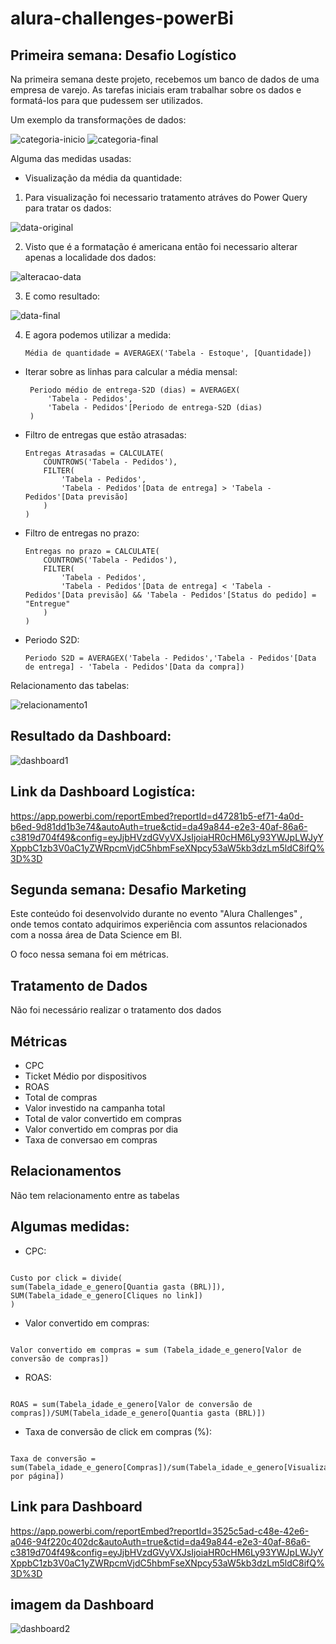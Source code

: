 # alura-challenges-powerBi


## Primeira semana: Desafio Logístico

Na primeira semana deste projeto, recebemos um banco de dados de uma empresa de varejo. As tarefas iniciais eram trabalhar sobre os dados e formatá-los para que pudessem ser utilizados.

Um exemplo da transformações de dados:

![categoria-inicio](./dados/semana1/imagem/categoria-inicio.png "Categoria antes")
![categoria-final](./dados/semana1/imagem/categoria-final.png "Categoria depois")

Alguma das medidas usadas:

* Visualização da média da quantidade:

1. Para visualização foi necessario tratamento atráves do Power Query para tratar os dados:

![data-original](./dados/semana1/imagem/data-original.png "data orignal")

2. Visto que é a formatação é americana então foi necessario alterar apenas a localidade dos dados:

![alteracao-data](./dados/semana1/imagem/alteracao-data.png "alteracao dos dados")

3. E como resultado:

![data-final](./dados/semana1/imagem/data-final.png "data final")

4. E agora podemos utilizar a medida:

    ```
    Média de quantidade = AVERAGEX('Tabela - Estoque', [Quantidade])  
    ```


*  Iterar sobre as linhas para calcular a média mensal:
   
   ```
    Periodo médio de entrega-S2D (dias) = AVERAGEX(
        'Tabela - Pedidos', 
        'Tabela - Pedidos'[Periodo de entrega-S2D (dias)
    )  
    ```
 
* Filtro de entregas que estão atrasadas: 

    ```
    Entregas Atrasadas = CALCULATE(
        COUNTROWS('Tabela - Pedidos'),
        FILTER(
            'Tabela - Pedidos', 
            'Tabela - Pedidos'[Data de entrega] > 'Tabela - Pedidos'[Data previsão]
        )
    )
    ```
    
* Filtro de entregas no prazo:

    ```
    Entregas no prazo = CALCULATE(
        COUNTROWS('Tabela - Pedidos'),
        FILTER(
            'Tabela - Pedidos', 
            'Tabela - Pedidos'[Data de entrega] < 'Tabela - Pedidos'[Data previsão] && 'Tabela - Pedidos'[Status do pedido] = "Entregue"
        )
    )
    ```
    
* Periodo S2D:

    ```
    Periodo S2D = AVERAGEX('Tabela - Pedidos','Tabela - Pedidos'[Data de entrega] - 'Tabela - Pedidos'[Data da compra])
    ```
Relacionamento das tabelas:

![relacionamento1](./dados/semana1/imagem/relacionamento1.png "Relacionamento")
  
## Resultado da Dashboard:

![dashboard1](./dados/semana1/imagem/dashboard-logistica.png "Dashboard Logistica")
  
## Link da Dashboard Logistíca:
https://app.powerbi.com/reportEmbed?reportId=d47281b5-ef71-4a0d-b6ed-9d81dd1b3e74&autoAuth=true&ctid=da49a844-e2e3-40af-86a6-c3819d704f49&config=eyJjbHVzdGVyVXJsIjoiaHR0cHM6Ly93YWJpLWJyYXppbC1zb3V0aC1yZWRpcmVjdC5hbmFseXNpcy53aW5kb3dzLm5ldC8ifQ%3D%3D


## Segunda semana: Desafio Marketing
Este conteúdo foi desenvolvido durante no evento "Alura Challenges" , onde temos contato adquirimos experiência com assuntos relacionados com a nossa área de Data Science em BI. 

O foco nessa semana foi em métricas.


## Tratamento de Dados

Não foi necessário realizar o tratamento dos dados

## Métricas 

* CPC
* Ticket Médio por dispositivos
* ROAS
* Total de compras 
* Valor investido na campanha total
* Total de valor convertido em compras
* Valor convertido em compras por dia
* Taxa de conversao em compras 

## Relacionamentos
Não tem relacionamento entre as tabelas

## Algumas medidas:

*  CPC:

```

Custo por click = divide(
sum(Tabela_idade_e_genero[Quantia gasta (BRL)]),
SUM(Tabela_idade_e_genero[Cliques no link])
)

```

*  Valor convertido em compras: 
```

Valor convertido em compras = sum (Tabela_idade_e_genero[Valor de conversão de compras])

```

* ROAS:
```

ROAS = sum(Tabela_idade_e_genero[Valor de conversão de compras])/SUM(Tabela_idade_e_genero[Quantia gasta (BRL)])

```
* Taxa de conversão de click em compras (%):
```

Taxa de conversão = sum(Tabela_idade_e_genero[Compras])/sum(Tabela_idade_e_genero[Visualizações por página])

```

## Link para Dashboard

https://app.powerbi.com/reportEmbed?reportId=3525c5ad-c48e-42e6-a046-94f220c402dc&autoAuth=true&ctid=da49a844-e2e3-40af-86a6-c3819d704f49&config=eyJjbHVzdGVyVXJsIjoiaHR0cHM6Ly93YWJpLWJyYXppbC1zb3V0aC1yZWRpcmVjdC5hbmFseXNpcy53aW5kb3dzLm5ldC8ifQ%3D%3D

## imagem da Dashboard

![dashboard2](./semana2/imagem/dashboard-marketing.png "Dashboard Marketing")
